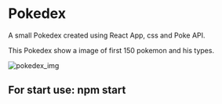 # Pokedex
A small Pokedex created using React App, css and Poke API.

This Pokedex show a image of first 150 pokemon and his types.


![pokedex_img](https://user-images.githubusercontent.com/46033814/133932341-baf5c3a6-8a30-4410-9472-803d6926a222.png)


## For start use: npm start 


